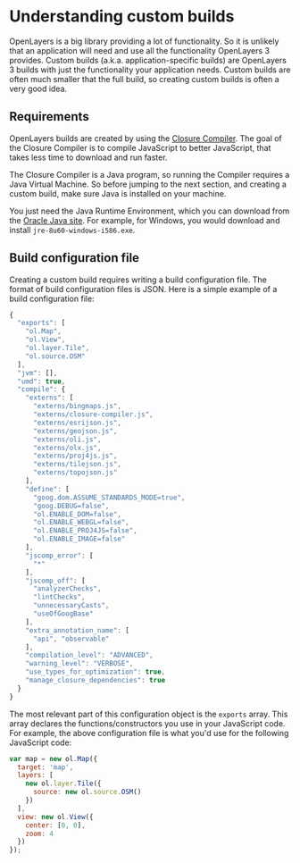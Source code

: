 # Understanding custom builds

OpenLayers is a big library providing a lot of functionality. So it is
unlikely that an application will need and use all the functionality OpenLayers
3 provides. Custom builds (a.k.a. application-specific builds) are OpenLayers
3 builds with just the functionality your application needs. Custom builds are
often much smaller that the full build, so creating custom builds is often
a very good idea.

## Requirements

OpenLayers builds are created by using the [Closure
Compiler](https://developers.google.com/closure/compiler/). The goal of the
Closure Compiler is to compile JavaScript to better JavaScript, that takes less
time to download and run faster.

The Closure Compiler is a Java program, so running the Compiler requires a Java
Virtual Machine. So before jumping to the next section, and creating a custom
build, make sure Java is installed on your machine.

You just need the Java Runtime Environment, which you can download from the
[Oracle Java
site](http://www.oracle.com/technetwork/java/javase/downloads/index.html). For
example, for Windows, you would download and install
`jre-8u60-windows-i586.exe`.

## Build configuration file

Creating a custom build requires writing a build configuration file. The format
of build configuration files is JSON. Here is a simple example of a build
configuration file:

```js
{
  "exports": [
    "ol.Map",
    "ol.View",
    "ol.layer.Tile",
    "ol.source.OSM"
  ],
  "jvm": [],
  "umd": true,
  "compile": {
    "externs": [
      "externs/bingmaps.js",
      "externs/closure-compiler.js",
      "externs/esrijson.js",
      "externs/geojson.js",
      "externs/oli.js",
      "externs/olx.js",
      "externs/proj4js.js",
      "externs/tilejson.js",
      "externs/topojson.js"
    ],
    "define": [
      "goog.dom.ASSUME_STANDARDS_MODE=true",
      "goog.DEBUG=false",
      "ol.ENABLE_DOM=false",
      "ol.ENABLE_WEBGL=false",
      "ol.ENABLE_PROJ4JS=false",
      "ol.ENABLE_IMAGE=false"
    ],
    "jscomp_error": [
      "*"
    ],
    "jscomp_off": [
      "analyzerChecks",
      "lintChecks",
      "unnecessaryCasts",
      "useOfGoogBase"
    ],
    "extra_annotation_name": [
      "api", "observable"
    ],
    "compilation_level": "ADVANCED",
    "warning_level": "VERBOSE",
    "use_types_for_optimization": true,
    "manage_closure_dependencies": true
  }
}
```

The most relevant part of this configuration object is the `exports` array.
This array declares the functions/constructors you use in your JavaScript code.
For example, the above configuration file is what you'd use for the following
JavaScript code:

```js
var map = new ol.Map({
  target: 'map',
  layers: [
    new ol.layer.Tile({
      source: new ol.source.OSM()
    })
  ],
  view: new ol.View({
    center: [0, 0],
    zoom: 4
  })
});
```

